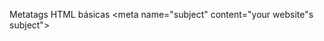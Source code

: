 Metatags HTML básicas
<meta charset="UTF-8">
<meta name="keywords" content="your, tags">
<meta name="description" content="150 words">
<meta name="subject" content="your website"s subject">
<meta name="copyright" content="company name">
<meta name="language" content="ES">
<meta name="robots" content="index,follow">
<meta name="revised" content="Sunday, July 18th, 2010, 5:15 pm">
<meta name="abstract" content="">
<meta name="topic" content="">
<meta name="summary" content="">
<meta name="Classification" content="Business">
<meta name="author" content="name, email@hotmail.com">
<meta name="designer" content="">
<meta name="reply-to" content="email@hotmail.com">
<meta name="owner" content="">
<meta name="url" content="http://www.websiteaddrress.com">
<meta name="identifier-URL" content="http://www.websiteaddress.com">
<meta name="directory" content="submission">
<meta name="pagename" content="jQuery Tools, Tutorials and Resources - O'Reilly Media">
<meta name="category" content="">
<meta name="coverage" content="Worldwide">
<meta name="distribution" content="Global">
<meta name="rating" content="General">
<meta name="revisit-after" content="7 days">
<meta name="subtitle" content="This is my subtitle">
<meta name="target" content="all">
<meta name="HandheldFriendly" content="True">
<meta name="MobileOptimized" content="320">
<meta name="date" content="Sep. 27, 2010">
<meta name="search_date" content="2010-09-27">
<meta name="DC.title" content="Unstoppable Robot Ninja">
<meta name="ResourceLoaderDynamicStyles" content="">
<meta name="medium" content="blog">
<meta name="syndication-source" content="https://mashable.com/2008/12/24/free-brand-monitoring-tools/">
<meta name="original-source" content="https://mashable.com/2008/12/24/free-brand-monitoring-tools/">
<meta name="verify-v1" content="dV1r/ZJJdDEI++fKJ6iDEl6o+TMNtSu0kv18ONeqM0I=">
<meta name="y_key" content="1e39c508e0d87750">
<meta name="pageKey" content="guest-home">
<meta itemprop="name" content="jQTouch">
<meta http-equiv="Expires" content="0">
<meta http-equiv="Pragma" content="no-cache">
<meta http-equiv="Cache-Control" content="no-cache">
<meta http-equiv="imagetoolbar" content="no">
<meta http-equiv="x-dns-prefetch-control" content="off">

